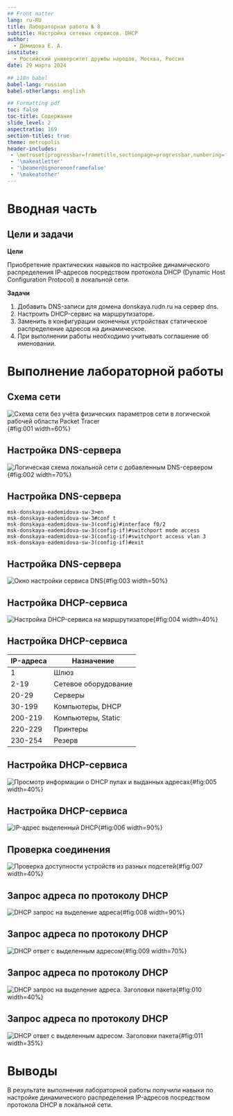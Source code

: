 ```yaml
---
## Front matter
lang: ru-RU
title: Лабораторная работа № 8
subtitle: Настройка сетевых сервисов. DHCP
author:
  - Демидова Е. А.
institute:
  - Российский университет дружбы народов, Москва, Россия
date: 29 марта 2024

## i18n babel
babel-lang: russian
babel-otherlangs: english

## Formatting pdf
toc: false
toc-title: Содержание
slide_level: 2
aspectratio: 169
section-titles: true
theme: metropolis
header-includes:
 - \metroset{progressbar=frametitle,sectionpage=progressbar,numbering=fraction}
 - '\makeatletter'
 - '\beamer@ignorenonframefalse'
 - '\makeatother'
---
```


# Вводная часть

## Цели и задачи

**Цели**

Приобретение практических навыков по настройке динамического распределения IP-адресов посредством протокола DHCP (Dynamic Host Configuration Protocol) в локальной сети.

**Задачи**

1. Добавить DNS-записи для домена donskaya.rudn.ru на сервер dns.
2. Настроить DHCP-сервис на маршрутизаторе.
3. Заменить в конфигурации оконечных устройствах статическое распределение адресов на динамическое.
4. При выполнении работы необходимо учитывать соглашение об именовании.

# Выполнение лабораторной работы

## Схема сети

![Схема сети без учёта физических параметров сети в логической рабочей области Packet Tracer](image/1.png){#fig:001 width=60%}

## Настройка DNS-сервера

![Логическая схема локальной сети с добавленным DNS-сервером](image/2.png){#fig:002 width=70%}

## Настройка DNS-сервера

```
msk-donskaya-eademidova-sw-3>en
msk-donskaya-eademidova-sw-3#conf t
msk-donskaya-eademidova-sw-3(config)#interface f0/2
msk-donskaya-eademidova-sw-3(config-if)#switchport mode access 
msk-donskaya-eademidova-sw-3(config-if)#switchport access vlan 3
msk-donskaya-eademidova-sw-3(config-if)#exit
```

## Настройка DNS-сервера

![Окно настройки сервиса DNS](image/3.png){#fig:003 width=50%}

## Настройка DHCP-сервиса

![Настройка DHCP-сервиса на маршрутизаторе](image/4.png){#fig:004 width=40%}

## Настройка DHCP-сервиса

| IP-адреса | Назначение           |
|-----------|----------------------|
| 1         | Шлюз                 |
| 2-19      | Сетевое оборудование |
| 20-29     | Серверы              |
| 30-199    | Компьютеры, DHCP     |
| 200-219   | Компьютеры, Static   |
| 220-229   | Принтеры             |
| 230-254   | Резерв               |

## Настройка DHCP-сервиса

![Просмотр информации о DHCP пулах и выданных адресах](image/5.png){#fig:005 width=40%}

## Настройка DHCP-сервиса

![IP-адрес выделенный DHCP](image/6.png){#fig:006 width=90%}

## Проверка соединения

![Проверка доступности устройств из разных подсетей](image/7.png){#fig:007 width=40%}

## Запрос адреса по протоколу DHCP

![DHCP запрос на выделение адреса](image/8.png){#fig:008 width=90%}

## Запрос адреса по протоколу DHCP

![DHCP ответ с выделенным адресом](image/9.png){#fig:009 width=70%}

## Запрос адреса по протоколу DHCP

![DHCP запрос на выделение адреса. Заголовки пакета](image/10.png){#fig:010 width=40%}

## Запрос адреса по протоколу DHCP

![DHCP ответ с выделенным адресом. Заголовки пакета](image/11.png){#fig:011 width=35%}

# Выводы

В результате выполнения лабораторной работы получили навыки по настройке динамического распределения IP-адресов посредством протокола DHCP в локальной сети.
